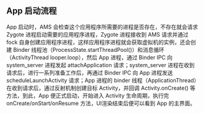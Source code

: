 ## App 启动流程
App 启动时，AMS 会检查这个应用程序所需要的进程是否存在，不存在就会请求 Zygote 进程启动需要的应用程序进程，Zygote 进程接收到 AMS 请求并通过 fock 自身创建应用程序进程，这样应用程序进程就会获取虚拟机的实例，还会创建 Binder 线程池（ProcessState.startThreadPool()）和消息循环（ActivityThread looper.loop），然后 App 进程，通过 Binder IPC 向 system_server 进程发起 attachApplication 请求；system_server 进程在收到请求后，进行一系列准备工作后，再通过 Binder IPC 向 App 进程发送 scheduleLaunchActivity 请求；App 进程的 binder 线程（ApplicationThread）在收到请求后，通过反射机制创建目标 Activity，并回调 Activity.onCreate() 等方法，到此，App 便正式启动，开始进入 Activity 生命周期，执行完 onCreate/onStart/onResume 方法，UI渲染结束后便可以看到 App 的主界面。
